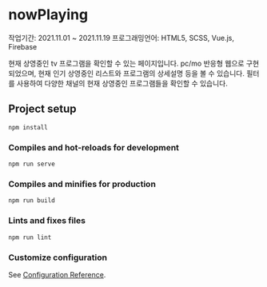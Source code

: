 # nowPlaying
작업기간: 2021.11.01 ~ 2021.11.19
프로그래밍언어: HTML5, SCSS, Vue.js, Firebase

현재 상영중인 tv 프로그램을 확인할 수 있는 페이지입니다.
pc/mo 반응형 웹으로 구현되었으며, 현재 인기 상영중인 리스트와 프로그램의 상세설명 등을 볼 수 있습니다.
필터를 사용하여 다양한 채널의 현재 상영중인 프로그램들을 확인할 수 있습니다.


## Project setup
```
npm install
```

### Compiles and hot-reloads for development
```
npm run serve
```

### Compiles and minifies for production
```
npm run build
```

### Lints and fixes files
```
npm run lint
```

### Customize configuration
See [Configuration Reference](https://cli.vuejs.org/config/).
